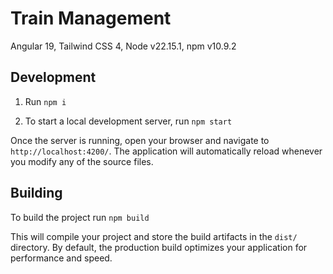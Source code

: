 # Train Management

Angular 19, Tailwind CSS 4, Node v22.15.1, npm v10.9.2

## Development

1. Run `npm i`

2. To start a local development server, run `npm start`

Once the server is running, open your browser and navigate to `http://localhost:4200/`. The application will automatically reload whenever you modify any of the source files.

## Building

To build the project run `npm build`

This will compile your project and store the build artifacts in the `dist/` directory. By default, the production build optimizes your application for performance and speed.
